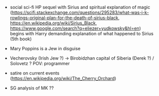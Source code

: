 
- social sci-fi HP sequel with Sirius and spiritual explanation of magic  
 (https://scifi.stackexchange.com/questions/295283/what-was-j-k-rowlings-original-plan-for-the-death-of-sirius-black, 
  https://en.wikipedia.org/wiki/Sirius_Black, https://www.google.com/search?q=eliezer+yudkowsky&hl=en)  
  begins with Harry demanding explanation of what happened to Sirius (5th book)  

- Mary Poppins is a Jew in disguise  
  
- Vecherovsky (Irish Jew ?) -> Birobidzhan capital of Siberia (Derek ?) / Solovetz ? POV: programmer  
  
- satire on current events (https://en.wikipedia.org/wiki/The_Cherry_Orchard)  

- SG analysis of MK ??  
  